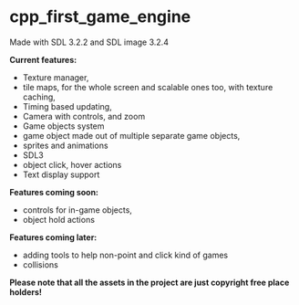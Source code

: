 # cpp_first_game_engine

Made with SDL 3.2.2 and SDL image 3.2.4


**Current features:**

- Texture manager,
- tile maps, for the whole screen and scalable ones too, with texture caching,
- Timing based updating,
- Camera with controls, and zoom
- Game objects system
- game object made out of multiple separate game objects,
- sprites and animations
- SDL3
- object click, hover actions
- Text display support

**Features coming soon:**

- controls for in-game objects,
- object hold actions

**Features coming later:**

- adding tools to help non-point and click kind of games
- collisions

**Please note that all the assets in the project are just copyright free place holders!**
